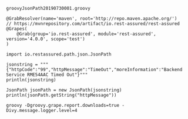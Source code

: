 `groovyJsonPath20190730001.groovy`

```
@GrabResolver(name='maven', root='http://repo.maven.apache.org/')
// https://mvnrepository.com/artifact/io.rest-assured/rest-assured
@Grapes(
    @Grab(group='io.rest-assured', module='rest-assured', version='4.0.0', scope='test')
)

import io.restassured.path.json.JsonPath

jsonstring = """{"httpCode":"99","httpMessage":"TimeOut","moreInformation":"Backend Service RME54AAC Timed Out"}"""
println(jsonstring)

JsonPath jsonPath = new JsonPath(jsonstring)
println(jsonPath.getString("httpMessage"))
```

`groovy -Dgroovy.grape.report.downloads=true -Divy.message.logger.level=4`
